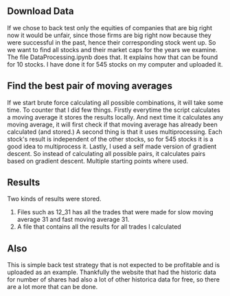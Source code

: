 ## Download Data
If we chose to back test only the equities of companies that are big right now it would be unfair, since those firms are big right now because they were successful in the past, hence their corresponding stock went up. So we want to find all stocks and their market caps for the years we examine. The file DataProcessing.ipynb does that. It explains how that can be found for 10 stocks. I have done it for 545 stocks on my computer and uploaded it.

## Find the best pair of moving averages
If we start brute force calculating all possible combinations, it will take some time. To counter that I did few things. Firstly everytime the script calculates a moving average it stores the results locally. And next time it calculates any moving average, it will first check if that moving average has already been calculated (and stored.) A second thing is that it uses multiprocessing. Each stock's result is independent of the other stocks, so for 545 stocks it is a good idea to multiprocess it. Lastly, I used a self made version of gradient descent. So instead of calculating all possible pairs, it calculates pairs based on gradient descent. Multiple starting points where used.

## Results
Two kinds of results were stored. <br/>
1. Files such as 12_31 has all the trades that were made for slow moving average 31 and fast moving average 31. <br/>
2. A file that contains all the results for all trades I calculated <br/>

## Also
This is simple back test strategy that is not expected to be profitable and is uploaded as an example. Thankfully the website that had the historic data for number of shares had also a lot of other historica data for free, so there are a lot more that can be done.  
